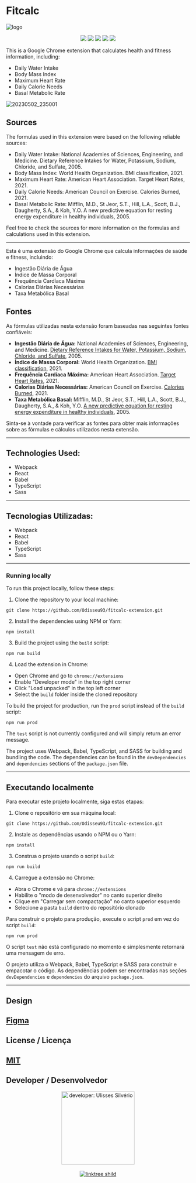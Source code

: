 # Fitcalc


![logo](https://user-images.githubusercontent.com/76600539/235824118-1520f429-d8f5-47ef-8deb-cc5bb6d99b32.png)

<div align='center'> 
    <img src="https://img.shields.io/badge/React-20232A?style=for-the-badge&logo=react&logoColor=61DAFB"/>
    <img src="https://img.shields.io/badge/TypeScript-007ACC?style=for-the-badge&logo=typescript&logoColor=white"/>
    <img src="https://img.shields.io/badge/Sass-CC6699?style=for-the-badge&logo=sass&logoColor=white"/>
     <img src="https://img.shields.io/badge/webpack-%238DD6F9.svg?style=for-the-badge&logo=webpack&logoColor=black"/>
    <img src="https://img.shields.io/badge/Babel-F9DC3e?style=for-the-badge&logo=babel&logoColor=black"/>
</div>   

This is a Google Chrome extension that calculates health and fitness information, including:

- Daily Water Intake
- Body Mass Index
- Maximum Heart Rate
- Daily Calorie Needs
- Basal Metabolic Rate

![20230502_235001](https://user-images.githubusercontent.com/76600539/235824577-9e5cfe1e-6f19-4084-9bb7-ded9805bd794.gif)


## Sources
The formulas used in this extension were based on the following reliable sources:

- Daily Water Intake: National Academies of Sciences, Engineering, and Medicine. Dietary Reference Intakes for Water, Potassium, Sodium, Chloride, and Sulfate, 2005.
- Body Mass Index: World Health Organization. BMI classification, 2021.
- Maximum Heart Rate: American Heart Association. Target Heart Rates, 2021.
- Daily Calorie Needs: American Council on Exercise. Calories Burned, 2021.
- Basal Metabolic Rate: Mifflin, M.D., St Jeor, S.T., Hill, L.A., Scott, B.J., Daugherty, S.A., & Koh, Y.O. A new predictive equation for resting energy expenditure in healthy individuals, 2005.

Feel free to check the sources for more information on the formulas and calculations used in this extension.

---
Esta é uma extensão do Google Chrome que calcula informações de saúde e fitness, incluindo:

- Ingestão Diária de Água
- Índice de Massa Corporal
- Frequência Cardíaca Máxima
- Calorias Diárias Necessárias
- Taxa Metabólica Basal

## Fontes

As fórmulas utilizadas nesta extensão foram baseadas nas seguintes fontes confiáveis:

- **Ingestão Diária de Água:** National Academies of Sciences, Engineering, and Medicine. [Dietary Reference Intakes for Water, Potassium, Sodium, Chloride, and Sulfate](https://www.nap.edu/catalog/10925/dietary-reference-intakes-for-water-potassium-sodium-chloride-and-sulfate), 2005.
- **Índice de Massa Corporal:** World Health Organization. [BMI classification](https://www.who.int/health-topics/obesity#tab=tab_2), 2021.
- **Frequência Cardíaca Máxima:** American Heart Association. [Target Heart Rates](https://www.heart.org/en/healthy-living/fitness/fitness-basics/target-heart-rates), 2021.
- **Calorias Diárias Necessárias:** American Council on Exercise. [Calories Burned](https://www.acefitness.org/education-and-resources/lifestyle/blog/112/what-are-calories-and-how-do-we-burn-them/), 2021.
- **Taxa Metabólica Basal:** Mifflin, M.D., St Jeor, S.T., Hill, L.A., Scott, B.J., Daugherty, S.A., &amp; Koh, Y.O. [A new predictive equation for resting energy expenditure in healthy individuals](https://www.ncbi.nlm.nih.gov/pubmed/15883556), 2005.

Sinta-se à vontade para verificar as fontes para obter mais informações sobre as fórmulas e cálculos utilizados nesta extensão.

---
## Technologies Used:

- Webpack
- React
- Babel
- TypeScript
- Sass
---
## Tecnologias Utilizadas:

- Webpack
- React
- Babel
- TypeScript
- Sass
---
### Running locally
To run this project locally, follow these steps:

1. Clone the repository to your local machine:
```
git clone https://github.com/Odisseu93/fitcalc-extension.git
```

2. Install the dependencies using NPM or Yarn:
```
npm install
```

3. Build the project using the `build` script:
```
npm run build
```

4. Load the extension in Chrome:
- Open Chrome and go to `chrome://extensions`
- Enable "Developer mode" in the top right corner
- Click "Load unpacked" in the top left corner
- Select the `build` folder inside the cloned repository

To build the project for production, run the `prod` script instead of the `build` script:
```
npm run prod
```

The `test` script is not currently configured and will simply return an error message.

The project uses Webpack, Babel, TypeScript, and SASS for building and bundling the code. The dependencies can be found in the `devDependencies` and `dependencies` sections of the `package.json` file.


---

## Executando localmente
Para executar este projeto localmente, siga estas etapas:

1. Clone o repositório em sua máquina local:
```
git clone https://github.com/Odisseu93/fitcalc-extension.git
```

2. Instale as dependências usando o NPM ou o Yarn:
```
npm install
```

3. Construa o projeto usando o script `build`:
```
npm run build
```

4. Carregue a extensão no Chrome:
- Abra o Chrome e vá para `chrome://extensions`
- Habilite o "modo de desenvolvedor" no canto superior direito
- Clique em "Carregar sem compactação" no canto superior esquerdo
- Selecione a pasta `build` dentro do repositório clonado

Para construir o projeto para produção, execute o script `prod` em vez do script `build`:
```
npm run prod
```

O script `test` não está configurado no momento e simplesmente retornará uma mensagem de erro.

O projeto utiliza o Webpack, Babel, TypeScript e SASS para construir e empacotar o código. As dependências podem ser encontradas nas seções `devDependencies` e `dependencies` do arquivo `package.json`.

---
## Design
[Figma](https://www.figma.com/file/M4711jqG2PBBV0bSIIq5GR/FitCalc?node-id=0%3A1&t=ZgpSb4SRRvIdwmS0-1)
---
## License / Licença
[MIT](LICENSE.md) 
---
## Developer / Desenvolvedor

<div align="center">
  <img src="https://user-images.githubusercontent.com/76600539/235897309-88ab21df-d0be-4905-829c-36ab68ebc2e8.png" alt="developer: Ulisses Silvério"    width="200px" align="center"/>
</div>
<br>
<div align="center" margin="50px">
 <a href="https://linktr.ee/ulissessilverio" align="center">
  <img src="https://img.shields.io/badge/linktree-1de9b6?style=for-the-badge&logo=linktree&logoColor=white" alt="linktree shild" />
</a>
</div>
  
